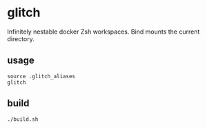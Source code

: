 # glitch
Infinitely nestable docker Zsh workspaces. Bind mounts the current directory.

## usage
    source .glitch_aliases
    glitch

## build
    ./build.sh
    



